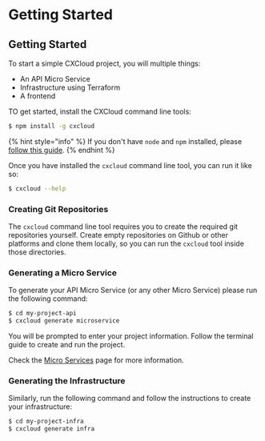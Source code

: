 # Getting Started

## Getting Started

To start a simple CXCloud project, you will multiple things:

* An API Micro Service
* Infrastructure using Terraform
* A frontend

TO get started, install the CXCloud command line tools:

```bash
$ npm install -g cxcloud
```

{% hint style="info" %}
 If you don't have `node` and `npm` installed, please [follow this guide](https://nodejs.org/en/download/package-manager/).
{% endhint %}

Once you have installed the `cxcloud` command line tool, you can run it like so:

```bash
$ cxcloud --help
```

### Creating Git Repositories

The `cxcloud` command line tool requires you to create the required git repositories yourself. Create empty repositories on Github or other platforms and clone them locally, so you can run the `cxcloud` tool inside those directories.

### Generating a Micro Service

To generate your API Micro Service \(or any other Micro Service\) please run the following command:

```bash
$ cd my-project-api
$ cxcloud generate microservice
```

You will be prompted to enter your project information. Follow the terminal guide to create and run the project.

Check the [Micro Services](micro-services.md) page for more information.

### Generating the Infrastructure

Similarly, run the following command and follow the instructions to create your infrastructure:

```bash
$ cd my-project-infra
$ cxcloud generate infra
```



